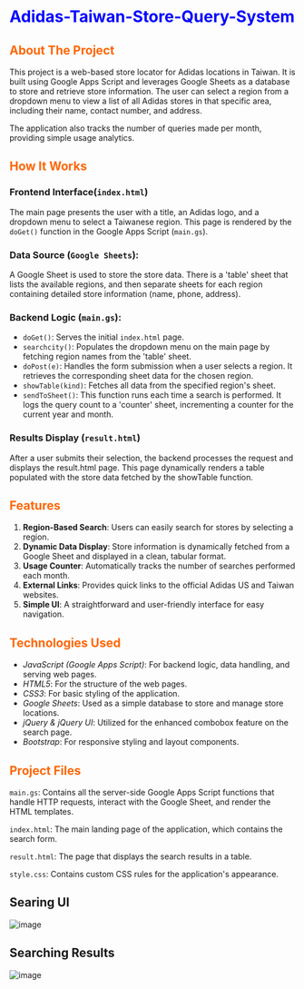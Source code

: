 # <font color=#0000FF>Adidas-Taiwan-Store-Query-System</font>

## <font color=#FF6600>About The Project</font>
This project is a web-based store locator for Adidas locations in Taiwan. It is built using Google Apps Script and leverages Google Sheets as a database to store and retrieve store information. The user can select a region from a dropdown menu to view a list of all Adidas stores in that specific area, including their name, contact number, and address.

The application also tracks the number of queries made per month, providing simple usage analytics.

## <font color=#FF6600>How It Works</font>
### Frontend Interface(```index.html```)
The main page presents the user with a title, an Adidas logo, and a dropdown menu to select a Taiwanese region. This page is rendered by the ```doGet()``` function in the Google Apps Script (```main.gs```).

### Data Source (```Google Sheets```): 
A Google Sheet is used to store the store data. There is a 'table' sheet that lists the available regions, and then separate sheets for each region containing detailed store information (name, phone, address).

### Backend Logic (```main.gs```):

* ```doGet()```: Serves the initial ```index.html``` page.
* ```searchcity()```: Populates the dropdown menu on the main page by fetching region names from the 'table' sheet.
* ```doPost(e)```: Handles the form submission when a user selects a region. It retrieves the corresponding sheet data for the chosen region.
* ```showTable(kind)```: Fetches all data from the specified region's sheet.
* ```sendToSheet()```: This function runs each time a search is performed. It logs the query count to a 'counter' sheet, incrementing a counter for the current year and month.

### Results Display (```result.html```)
After a user submits their selection, the backend processes the request and displays the result.html page. This page dynamically renders a table populated with the store data fetched by the showTable function.

## <font color=#FF6600>Features</font>
1. **Region-Based Search**: Users can easily search for stores by selecting a region.
2. **Dynamic Data Display**: Store information is dynamically fetched from a Google Sheet and displayed in a clean, tabular format.
3. **Usage Counter**: Automatically tracks the number of searches performed each month.
4. **External Links**: Provides quick links to the official Adidas US and Taiwan websites.
5. **Simple UI**: A straightforward and user-friendly interface for easy navigation.

## <font color=#FF6600>Technologies Used</font>
* *JavaScript (Google Apps Script)*: For backend logic, data handling, and serving web pages.
* *HTML5*: For the structure of the web pages.
* *CSS3*: For basic styling of the application.
* *Google Sheets*: Used as a simple database to store and manage store locations.
* *jQuery & jQuery UI*: Utilized for the enhanced combobox feature on the search page.
* *Bootstrap*: For responsive styling and layout components.

## <font color=#FF6600>Project Files</font>
```main.gs```: Contains all the server-side Google Apps Script functions that handle HTTP requests, interact with the Google Sheet, and render the HTML templates.

```index.html```: The main landing page of the application, which contains the search form.

```result.html```: The page that displays the search results in a table.

```style.css```: Contains custom CSS rules for the application's appearance.



## Searing UI
![image](https://github.com/chij6/Adidas-stores-system/blob/main/search_page.png)

## Searching Results
![image](https://github.com/chij6/Adidas-stores-system/blob/main/search_result.png)
